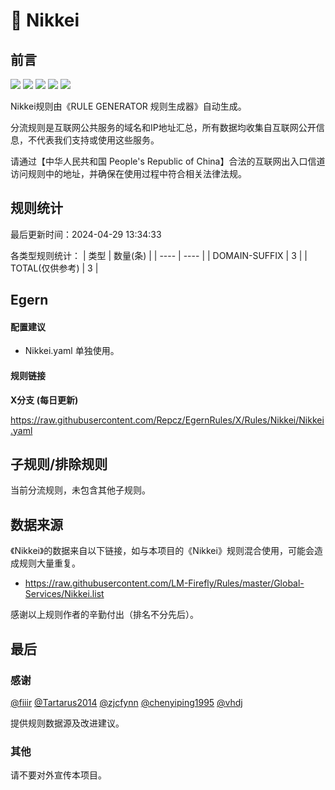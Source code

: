 # 🧸 Nikkei

## 前言

![](https://shields.io/badge/-移除重复规则-ff69b4) ![](https://shields.io/badge/-DOMAIN与DOMAIN--SUFFIX合并-green) ![](https://shields.io/badge/-DOMAIN--SUFFIX间合并-critical) ![](https://shields.io/badge/-DOMAIN--SUFFIX与DOMAIN--KEYWORD合并-blue) ![](https://shields.io/badge/-IP--CIDR(6)合并-blueviolet) 

Nikkei规则由《RULE GENERATOR 规则生成器》自动生成。

分流规则是互联网公共服务的域名和IP地址汇总，所有数据均收集自互联网公开信息，不代表我们支持或使用这些服务。

请通过【中华人民共和国 People's Republic of China】合法的互联网出入口信道访问规则中的地址，并确保在使用过程中符合相关法律法规。

## 规则统计

最后更新时间：2024-04-29 13:34:33

各类型规则统计：
| 类型 | 数量(条)  | 
| ---- | ----  |
| DOMAIN-SUFFIX | 3  | 
| TOTAL(仅供参考) | 3  | 


## Egern 

#### 配置建议
- Nikkei.yaml 单独使用。

#### 规则链接
**X分支 (每日更新)**

https://raw.githubusercontent.com/Repcz/EgernRules/X/Rules/Nikkei/Nikkei.yaml











## 子规则/排除规则


当前分流规则，未包含其他子规则。

## 数据来源

《Nikkei》的数据来自以下链接，如与本项目的《Nikkei》规则混合使用，可能会造成规则大量重复。

- https://raw.githubusercontent.com/LM-Firefly/Rules/master/Global-Services/Nikkei.list


感谢以上规则作者的辛勤付出（排名不分先后）。

## 最后

### 感谢

[@fiiir](https://github.com/fiiir) [@Tartarus2014](https://github.com/Tartarus2014) [@zjcfynn](https://github.com/zjcfynn) [@chenyiping1995](https://github.com/chenyiping1995) [@vhdj](https://github.com/vhdj)

提供规则数据源及改进建议。

### 其他

请不要对外宣传本项目。